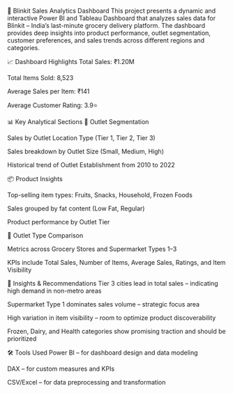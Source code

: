 🛒 Blinkit Sales Analytics Dashboard
This project presents a dynamic and interactive Power BI and Tableau Dashboard that analyzes sales data for Blinkit – India’s last-minute grocery delivery platform. The dashboard provides deep insights into product performance, outlet segmentation, customer preferences, and sales trends across different regions and categories.

📈 Dashboard Highlights
Total Sales: ₹1.20M

Total Items Sold: 8,523

Average Sales per Item: ₹141

Average Customer Rating: 3.9⭐

📊 Key Analytical Sections
📍 Outlet Segmentation

Sales by Outlet Location Type (Tier 1, Tier 2, Tier 3)

Sales breakdown by Outlet Size (Small, Medium, High)

Historical trend of Outlet Establishment from 2010 to 2022

📦 Product Insights

Top-selling item types: Fruits, Snacks, Household, Frozen Foods

Sales grouped by fat content (Low Fat, Regular)

Product performance by Outlet Tier

🏪 Outlet Type Comparison

Metrics across Grocery Stores and Supermarket Types 1–3

KPIs include Total Sales, Number of Items, Average Sales, Ratings, and Item Visibility

🧠 Insights & Recommendations
Tier 3 cities lead in total sales – indicating high demand in non-metro areas

Supermarket Type 1 dominates sales volume – strategic focus area

High variation in item visibility – room to optimize product discoverability

Frozen, Dairy, and Health categories show promising traction and should be prioritized

🛠 Tools Used
Power BI – for dashboard design and data modeling

DAX – for custom measures and KPIs

CSV/Excel – for data preprocessing and transformation

